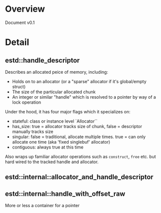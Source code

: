 # Overview

Document v0.1

# Detail

## estd::handle_descriptor<Allocator>

Describes an allocated peice of memory, including:

- Holds on to an allocator (or a "sparse" allocator if it's global/empty struct)
- The size of the particular allocated chunk
- An integer or similar "handle" which is resolved to a pointer by way of a lock operation

Under the hood, it has four major flags which it specializes on:

- stateful: class or instance level `Allocator``
- has_size: true = allocator tracks size of chunk, false = descriptor manually tracks size
- singular: false = traditional, allocate multiple times.  true = can only allocate one time (aka 'fixed singlebuf' allocator)
- contiguous: always true at this time

Also wraps up familiar allocator operations such as `construct`, `free` etc. but hard wired to the tracked handle and allocator.

## estd::internal::allocator_and_handle_descriptor



## estd::internal::handle_with_offset_raw

More or less a container for a pointer

